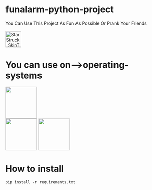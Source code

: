 # funalarm-python-project
You Can Use This Project As Fun As Possible Or Prank Your Friends
<br></br>
<img width="50" alt="StarStruck_SkinTone1" src="https://github.com/mahdiricky/funalarm-python-project/assets/150655877/e8d87e0a-f82b-4536-8b90-0cb63a168ecf">
# You can use on-->operating-systems
<img width='100' src='https://img.shields.io/badge/Windows-0078D4.svg?style=for-the-badge&logo=Windows&logoColor=white'></img>  
<img width='100' src='https://img.shields.io/badge/Kali%20Linux-557C94.svg?style=for-the-badge&logo=Kali-Linux&logoColor=white'></img> 
<img width='100' src='https://img.shields.io/badge/Ubuntu-E95420.svg?style=for-the-badge&logo=Ubuntu&logoColor=white'></img> 
# How to install
<pre><code>pip install -r requirements.txt</code></pre>






